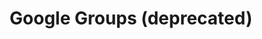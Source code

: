 ---
title: Google Groups (deprecated)
icon: fa-brands fa-google
parent: links
order: 4
in_shortcuts: true

external_link: https://github.com/jsxgraph 
---